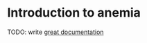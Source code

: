 # Introduction to anemia

TODO: write [great documentation](http://jacobian.org/writing/what-to-write/)
